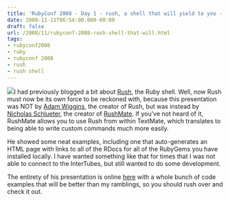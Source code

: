 ```yaml
---
title: 'RubyConf 2008 - Day 1 - rush, a shell that will yield to you - Nicholas Schlueter'
date: 2008-11-11T06:54:00.000-08:00
draft: false
url: /2008/11/rubyconf-2008-rush-shell-that-will.html
tags: 
- rubyconf2008
- ruby
- rubyconf 2008
- rush
- rush shell
---
```


[![](http://www.totalproductionus.com/images/july_Rush_6.gif)](http://www.totalproductionus.com/images/july_Rush_6.gif)I had previously blogged a bit about [Rush](http://rush.heroku.com/), the Ruby shell. Well, now Rush must now be its own force to be reckoned with, because this presentation was NOT by [Adam Wiggins](http://adam.blog.heroku.com/), the creator of Rush, but was instead by [Nicholas Schlueter](http://www.simpltry.com/), the creator of [RushMate](http://github.com/schlueter/rushmate/tree/master). If you've not heard of it, RushMate allows you to use Rush from within TextMate, which translates to being able to write custom commands much more easily.  
  
He showed some neat examples, including one that auto-generates an HTML page with links to all of the RDocs for all of the RubyGems you have installed locally. I have wanted something like that for times that I was not able to connect to the InterTubes, but still wanted to do some development.  
  
The entirety of his presentation is online [here](http://www.simpltry.com/2008/11/07/rubyconf-talk-complete/) with a whole bunch of code examples that will be better than my ramblings, so you should rush over and check it out.